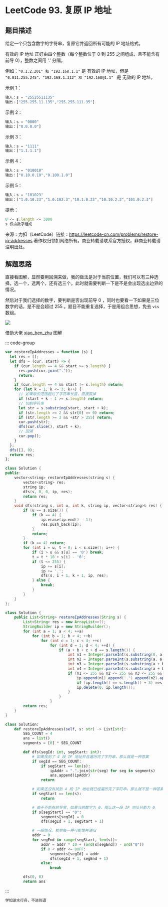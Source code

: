 # LeetCode 93. 复原 IP 地址

## 题目描述

给定一个只包含数字的字符串，复原它并返回所有可能的 IP 地址格式。

有效的 IP 地址 正好由四个整数（每个整数位于 0 到 255 之间组成，且不能含有前导 0），整数之间用 '.' 分隔。

例如：`"0.1.2.201" 和 "192.168.1.1"` 是 有效的 IP 地址，但是 `"0.011.255.245"、"192.168.1.312" 和 "192.168@1.1" ` 是 无效的 IP 地址。

示例 1：

```javascript
输入：s = "25525511135"
输出：["255.255.11.135","255.255.111.35"]
```

示例 2：

```javascript
输入：s = "0000"
输出：["0.0.0.0"]
```

示例 3：

```javascript
输入：s = "1111"
输出：["1.1.1.1"]
```

示例 4：

```javascript
输入：s = "010010"
输出：["0.10.0.10","0.100.1.0"]
```

示例 5：

```javascript
输入：s = "101023"
输出：["1.0.10.23","1.0.102.3","10.1.0.23","10.10.2.3","101.0.2.3"]
```

提示：

```javascript
0 <= s.length <= 3000
s 仅由数字组成
```

来源：力扣（LeetCode）链接：https://leetcode-cn.com/problems/restore-ip-addresses 著作权归领扣网络所有。商业转载请联系官方授权，非商业转载请注明出处。

## 解题思路

直接看图解，显然要用回溯来做，我的做法是对于当前位置，我们可以有三种选择，选一个，选两个，还有选三个。此时就需要判断一下是不是会出现选出边界的情况。

然后对于我们选择的数字，要判断是否出现前导 0 ，同时也要看一下如果是三位数字的话，是不是会超过 255 。题目不能重复选择，于是用组合思想，免去 `vis` 数组。

![](/algorithm/restore-ip-addresses.png)

借助大佬 <a href="https://leetcode-cn.com/problems/restore-ip-addresses/solution/shou-hua-tu-jie-huan-yuan-dfs-hui-su-de-xi-jie-by-/">xiao_ben_zhu</a> 图解

::: code-group

```javascript
var restoreIpAddresses = function (s) {
  let res = [];
  let dfs = (cur, start) => {
    if (cur.length == 4 && start >= s.length) {
      res.push(cur.join("."));
      return;
    }
    if (cur.length == 4 && start != s.length) return;
    for (let k = 1; k <= 3; k++) {
      // 如果取的范围超过了字符串长度，直接剪掉
      if (start + k - 1 >= s.length) return;
      // 切割字符串
      let str = s.substring(start, start + k);
      if (str.length >= 2 && str[0] == 0) return;
      if (str.length >= 3 && +str > 255) return;
      cur.push(str);
      dfs(cur.slice(), start + k);
      // 回溯
      cur.pop();
    }
  };
  dfs([], 0);
  return res;
};
```

```cpp
class Solution {
public:
    vector<string> restoreIpAddresses(string s) {
        vector<string> res;
        string ip;
        dfs(s, 0, 0, ip, res);
        return res;
    }
    void dfs(string s, int u, int k, string ip, vector<string>& res) {
        if (u == s.size()) {
            if (k == 4) {
                ip.erase(ip.end() - 1);
                res.push_back(ip);
            }
            return;
        }
        if (k == 4) return;
        for (int i = u, t = 0; i < s.size(); i++) {
            if (i > u && s[u] == '0') break;
            t = t * 10 + s[i] - '0';
            if (t <= 255) {
                ip += s[i];
                ip += '.';
                dfs(s, i + 1, k + 1, ip, res);
            } else {
                break;
            }
        }
    }
};
```

```java
class Solution {
    public List<String> restoreIpAddresses(String s) {
        List<String> res = new ArrayList<>();
        StringBuilder ip = new StringBuilder();
        for (int a = 1; a < 4; ++a)
            for (int b = 1; b < 4; ++b)
                for (int c = 1; c < 4; ++c)
                    for (int d = 1; d < 4; ++d) {
                        if (a + b + c + d == s.length()) {
                            int n1 = Integer.parseInt(s.substring(0, a));
                            int n2 = Integer.parseInt(s.substring(a, a + b));
                            int n3 = Integer.parseInt(s.substring(a + b, a + b + c));
                            int n4 = Integer.parseInt(s.substring(a + b + c));
                            if (n1 <= 255 && n2 <= 255 && n3 <= 255 && n4 <= 255) {
                                ip.append(n1).append('.').append(n2).append('.').append(n3).append('.').append(n4);
                                if (ip.length() == s.length() + 3) res.add(ip.toString());
                                ip.delete(0, ip.length());
                            }
                        }
                    }
        return res;
    }
}
```

```python
class Solution:
    def restoreIpAddresses(self, s: str) -> List[str]:
        SEG_COUNT = 4
        ans = list()
        segments = [0] * SEG_COUNT

        def dfs(segId: int, segStart: int):
            # 如果找到了 4 段 IP 地址并且遍历完了字符串，那么就是一种答案
            if segId == SEG_COUNT:
                if segStart == len(s):
                    ipAddr = ".".join(str(seg) for seg in segments)
                    ans.append(ipAddr)
                return

            # 如果还没有找到 4 段 IP 地址就已经遍历完了字符串，那么就不是一种答案
            if segStart == len(s):
                return

            # 由于不能有前导零，如果当前数字为 0，那么这一段 IP 地址只能为 0
            if s[segStart] == "0":
                segments[segId] = 0
                dfs(segId + 1, segStart + 1)

            # 一般情况，枚举每一种可能性并递归
            addr = 0
            for segEnd in range(segStart, len(s)):
                addr = addr * 10 + (ord(s[segEnd]) - ord("0"))
                if 0 < addr <= 0xFF:
                    segments[segId] = addr
                    dfs(segId + 1, segEnd + 1)
                else:
                    break

        dfs(0, 0)
        return ans
```

:::

```javascript
学如逆水行舟，不进则退
```
